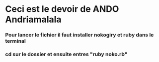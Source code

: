 # Ceci est le devoir de ANDO Andriamalala
### Pour lancer le fichier il faut installer nokogiry et ruby dans le terminal
### cd sur le dossier et ensuite entres "ruby noko.rb"
